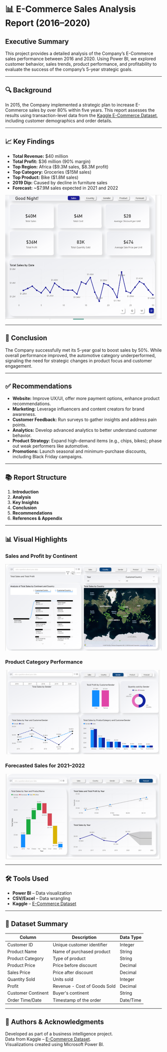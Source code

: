 [](assets/BI.mp4)

# 📊 E-Commerce Sales Analysis Report (2016–2020)

## Executive Summary

This project provides a detailed analysis of the Company’s E-Commerce sales performance between 2016 and 2020. Using Power BI, we explored customer behavior, sales trends, product performance, and profitability to evaluate the success of the company’s 5-year strategic goals.

---

## 🔍 Background

In 2015, the Company implemented a strategic plan to increase E-Commerce sales by over 80% within five years. This report assesses the results using transaction-level data from the [Kaggle E-Commerce Dataset](https://www.kaggle.com/datasets/onigbenga/ecommerce-dataset), including customer demographics and order details.

---

## 📈 Key Findings

- **Total Revenue:** $40 million  
- **Total Profit:** $36 million (90% margin)  
- **Top Region:** Africa ($9.3M sales, $8.3M profit)  
- **Top Category:** Groceries ($15M sales)  
- **Top Product:** Bike ($1.8M sales)  
- **2019 Dip:** Caused by decline in furniture sales  
- **Forecast:** ~$7.9M sales expected in 2021 and 2022  

![Sales Overview](screenshota.png)

---

## 🧠 Conclusion

The Company successfully met its 5-year goal to boost sales by 50%. While overall performance improved, the automotive category underperformed, signaling the need for strategic changes in product focus and customer engagement.

---

## ✅ Recommendations

- **Website:** Improve UX/UI, offer more payment options, enhance product recommendations.
- **Marketing:** Leverage influencers and content creators for brand awareness.
- **Customer Feedback:** Run surveys to gather insights and address pain points.
- **Analytics:** Develop advanced analytics to better understand customer behavior.
- **Product Strategy:** Expand high-demand items (e.g., chips, bikes); phase out weak performers like automotive.
- **Promotions:** Launch seasonal and minimum-purchase discounts, including Black Friday campaigns.

---

## 📚 Report Structure

1. **Introduction**
2. **Analysis**
3. **Key Insights**
4. **Conclusion**
5. **Recommendations**
6. **References & Appendix**

---

## 📊 Visual Highlights

### Sales and Profit by Continent  
![Sales by Continent](screenshotb.png)

### Product Category Performance  
![Product Performance](screenshotc.png)

### Forecasted Sales for 2021–2022  
![Sales Forecast](screenshotd.png)

---

## 🛠 Tools Used

- **Power BI** – Data visualization  
- **CSV/Excel** – Data wrangling  
- **Kaggle** – [E-Commerce Dataset](https://www.kaggle.com/datasets/onigbenga/ecommerce-dataset)

---

## 📂 Dataset Summary

| Column               | Description                          | Data Type      |
|----------------------|--------------------------------------|----------------|
| Customer ID          | Unique customer identifier           | Integer        |
| Product Name         | Name of purchased product            | String         |
| Product Category     | Type of product                      | String         |
| Product Price        | Price before discount                | Decimal        |
| Sales Price          | Price after discount                 | Decimal        |
| Quantity Sold        | Units sold                           | Integer        |
| Profit               | Revenue - Cost of Goods Sold         | Decimal        |
| Customer Continent   | Buyer's continent                    | String         |
| Order Time/Date      | Timestamp of the order               | Date/Time      |

---

## 🔗 Authors & Acknowledgments

Developed as part of a business intelligence project.  
Data from Kaggle – [E-Commerce Dataset](https://www.kaggle.com/datasets/onigbenga/ecommerce-dataset).  
Visualizations created using Microsoft Power BI.
